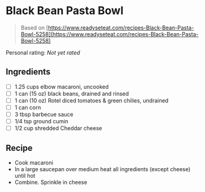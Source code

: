 <!-- Needs Manual Review -->

# Black Bean Pasta Bowl

> Based on [https://www.readyseteat.com/recipes-Black-Bean-Pasta-Bowl-5258](https://www.readyseteat.com/recipes-Black-Bean-Pasta-Bowl-5258)

<!-- rating=0; (User can specify rating on scale of 1-5) -->
<!-- AUTO-UserRating -->
Personal rating: *Not yet rated*
<!-- /AUTO-UserRating -->

<!-- name_image=None; (User can specify image name) -->
<!-- AUTO-Image -->
<!-- TODO: Capture image -->
<!-- /AUTO-Image -->

## Ingredients

* [ ] 1.25 cups elbow macaroni, uncooked
* [ ] 1 can (15 oz) black beans, drained and rinsed
* [ ] 1 can (10 oz) Rotel diced tomatoes & green chilies, undrained
* [ ] 1 can corn
* [ ] 3 tbsp barbecue sauce
* [ ] 1/4 tsp ground cumin
* [ ] 1/2 cup shredded Cheddar cheese

## Recipe

* Cook macaroni
* In a large saucepan over medium heat all ingredients (except cheese) until hot
* Combine. Sprinkle in cheese
